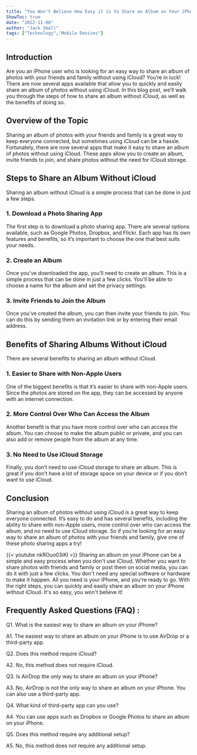 ```yaml
---
title: "You Won't Believe How Easy it is to Share an Album on Your iPhone Without iCloud!"
ShowToc: true 
date: "2022-11-08"
author: "Jack Small" 
tags: ["Technology","Mobile Devices"]
---
```

## Introduction 
Are you an iPhone user who is looking for an easy way to share an album of photos with your friends and family without using iCloud? You’re in luck! There are now several apps available that allow you to quickly and easily share an album of photos without using iCloud. In this blog post, we’ll walk you through the steps of how to share an album without iCloud, as well as the benefits of doing so. 

## Overview of the Topic
Sharing an album of photos with your friends and family is a great way to keep everyone connected, but sometimes using iCloud can be a hassle. Fortunately, there are now several apps that make it easy to share an album of photos without using iCloud. These apps allow you to create an album, invite friends to join, and share photos without the need for iCloud storage. 

## Steps to Share an Album Without iCloud
Sharing an album without iCloud is a simple process that can be done in just a few steps. 

### 1. Download a Photo Sharing App 
The first step is to download a photo sharing app. There are several options available, such as Google Photos, Dropbox, and Flickr. Each app has its own features and benefits, so it’s important to choose the one that best suits your needs. 

### 2. Create an Album 
Once you’ve downloaded the app, you’ll need to create an album. This is a simple process that can be done in just a few clicks. You’ll be able to choose a name for the album and set the privacy settings. 

### 3. Invite Friends to Join the Album 
Once you’ve created the album, you can then invite your friends to join. You can do this by sending them an invitation link or by entering their email address. 

## Benefits of Sharing Albums Without iCloud
There are several benefits to sharing an album without iCloud. 

### 1. Easier to Share with Non-Apple Users 
One of the biggest benefits is that it’s easier to share with non-Apple users. Since the photos are stored on the app, they can be accessed by anyone with an internet connection. 

### 2. More Control Over Who Can Access the Album 
Another benefit is that you have more control over who can access the album. You can choose to make the album public or private, and you can also add or remove people from the album at any time. 

### 3. No Need to Use iCloud Storage 
Finally, you don’t need to use iCloud storage to share an album. This is great if you don’t have a lot of storage space on your device or if you don’t want to use iCloud. 

## Conclusion 
Sharing an album of photos without using iCloud is a great way to keep everyone connected. It’s easy to do and has several benefits, including the ability to share with non-Apple users, more control over who can access the album, and no need to use iCloud storage. So if you’re looking for an easy way to share an album of photos with your friends and family, give one of these photo sharing apps a try!

{{< youtube nkROuo03iKI >}} 
Sharing an album on your iPhone can be a simple and easy process when you don't use iCloud. Whether you want to share photos with friends and family or post them on social media, you can do it with just a few clicks. You don't need any special software or hardware to make it happen. All you need is your iPhone, and you're ready to go. With the right steps, you can quickly and easily share an album on your iPhone without iCloud. It's so easy, you won't believe it!

## Frequently Asked Questions (FAQ) :
Q1. What is the easiest way to share an album on your iPhone?

A1. The easiest way to share an album on your iPhone is to use AirDrop or a third-party app.

Q2. Does this method require iCloud?

A2. No, this method does not require iCloud.

Q3. Is AirDrop the only way to share an album on your iPhone?

A3. No, AirDrop is not the only way to share an album on your iPhone. You can also use a third-party app.

Q4. What kind of third-party app can you use?

A4. You can use apps such as Dropbox or Google Photos to share an album on your iPhone.

Q5. Does this method require any additional setup?

A5. No, this method does not require any additional setup.



